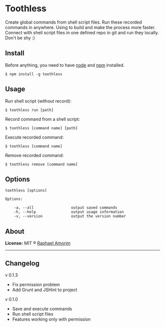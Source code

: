 # Toothless

Create global commands from shell script files. Run these recorded commands in anywhere. Using to build and make the process more faster. Connect with shell script files in one defined repo in git and run they locally. Don't be shy :)

## Install

Before anything, you need to have [node](http://nodejs.org/) and [npm](https://www.npmjs.org/) installed.

    $ npm install -g toothless

## Usage

Run shell script (without record):

    $ toothless run [path]

Record command from a shell script:

    $ toothless [command name] [path]

Execute recorded command:

    $ toothless [command name]

Remove recorded command:

    $ toothless remove [command name]


## Options

    toothless [options]

    Options:

        -a, --all                 output saved commands
        -h, --help                output usage information
        -v, --version             output the version number


## About

**License:** MIT ® [Raphael Amorim](https://github.com/raphamorim)

-----------------

## Changelog

v 0.1.3

*   Fix permission problem
*   Add Grunt and JSHint to project

v 0.1.0

*   Save and execute commands
*   Run shell script files
*   Features working only with permission

